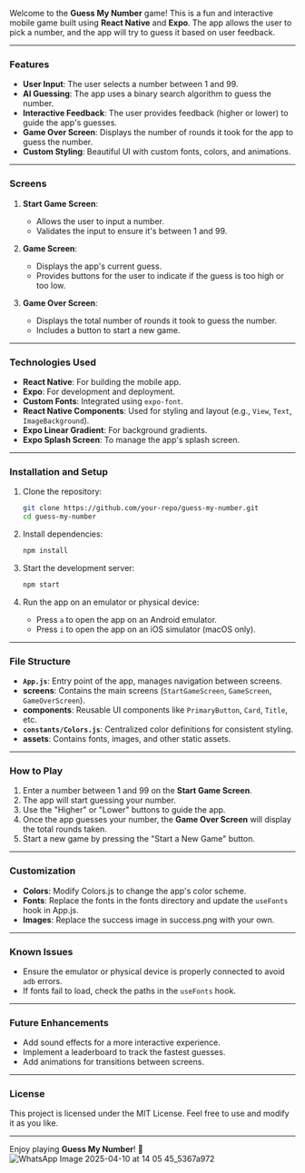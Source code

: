 Welcome to the **Guess My Number** game! This is a fun and interactive mobile game built using **React Native** and **Expo**. The app allows the user to pick a number, and the app will try to guess it based on user feedback.

---

### Features
- **User Input**: The user selects a number between 1 and 99.
- **AI Guessing**: The app uses a binary search algorithm to guess the number.
- **Interactive Feedback**: The user provides feedback (higher or lower) to guide the app's guesses.
- **Game Over Screen**: Displays the number of rounds it took for the app to guess the number.
- **Custom Styling**: Beautiful UI with custom fonts, colors, and animations.

---

### Screens
1. **Start Game Screen**:
   - Allows the user to input a number.
   - Validates the input to ensure it's between 1 and 99.

2. **Game Screen**:
   - Displays the app's current guess.
   - Provides buttons for the user to indicate if the guess is too high or too low.

3. **Game Over Screen**:
   - Displays the total number of rounds it took to guess the number.
   - Includes a button to start a new game.

---

### Technologies Used
- **React Native**: For building the mobile app.
- **Expo**: For development and deployment.
- **Custom Fonts**: Integrated using `expo-font`.
- **React Native Components**: Used for styling and layout (e.g., `View`, `Text`, `ImageBackground`).
- **Expo Linear Gradient**: For background gradients.
- **Expo Splash Screen**: To manage the app's splash screen.

---

### Installation and Setup
1. Clone the repository:
   ```bash
   git clone https://github.com/your-repo/guess-my-number.git
   cd guess-my-number
   ```

2. Install dependencies:
   ```bash
   npm install
   ```

3. Start the development server:
   ```bash
   npm start
   ```

4. Run the app on an emulator or physical device:
   - Press `a` to open the app on an Android emulator.
   - Press `i` to open the app on an iOS simulator (macOS only).

---

### File Structure
- **`App.js`**: Entry point of the app, manages navigation between screens.
- **screens**: Contains the main screens (`StartGameScreen`, `GameScreen`, `GameOverScreen`).
- **components**: Reusable UI components like `PrimaryButton`, `Card`, `Title`, etc.
- **`constants/Colors.js`**: Centralized color definitions for consistent styling.
- **assets**: Contains fonts, images, and other static assets.

---

### How to Play
1. Enter a number between 1 and 99 on the **Start Game Screen**.
2. The app will start guessing your number.
3. Use the "Higher" or "Lower" buttons to guide the app.
4. Once the app guesses your number, the **Game Over Screen** will display the total rounds taken.
5. Start a new game by pressing the "Start a New Game" button.

---

### Customization
- **Colors**: Modify Colors.js to change the app's color scheme.
- **Fonts**: Replace the fonts in the fonts directory and update the `useFonts` hook in App.js.
- **Images**: Replace the success image in success.png with your own.

---

### Known Issues
- Ensure the emulator or physical device is properly connected to avoid `adb` errors.
- If fonts fail to load, check the paths in the `useFonts` hook.

---

### Future Enhancements
- Add sound effects for a more interactive experience.
- Implement a leaderboard to track the fastest guesses.
- Add animations for transitions between screens.

---

### License
This project is licensed under the MIT License. Feel free to use and modify it as you like.

---

Enjoy playing **Guess My Number**! 🎉![WhatsApp Image 2025-04-10 at 14 05 45_5367a972](https://github.com/user-attachments/assets/5b29fcb8-be29-458c-8df4-1c4140f074a8)   
